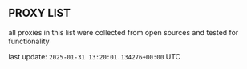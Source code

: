 ## PROXY LIST

all proxies in this list were collected from open sources and tested for functionality

last update: `2025-01-31 13:20:01.134276+00:00` UTC
